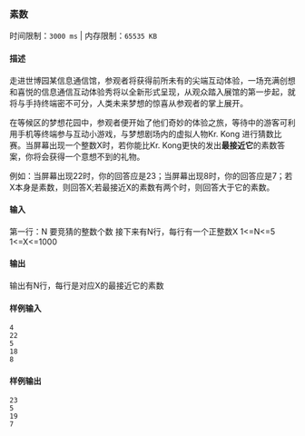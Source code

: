 ### 素数

时间限制：`3000 ms`  |  内存限制：`65535 KB`

#### 描述

走进世博园某信息通信馆，参观者将获得前所未有的尖端互动体验，一场充满创想和喜悦的信息通信互动体验秀将以全新形式呈现，从观众踏入展馆的第一步起，就将与手持终端密不可分，人类未来梦想的惊喜从参观者的掌上展开。

在等候区的梦想花园中，参观者便开始了他们奇妙的体验之旅，等待中的游客可利用手机等终端参与互动小游戏，与梦想剧场内的虚拟人物Kr. Kong 进行猜数比赛。当屏幕出现一个整数X时，若你能比Kr. Kong更快的发出**最接近它**的素数答案，你将会获得一个意想不到的礼物。

例如：当屏幕出现22时，你的回答应是23；当屏幕出现8时，你的回答应是7；若X本身是素数，则回答X;若最接近X的素数有两个时，则回答大于它的素数。


#### 输入
第一行：N 要竞猜的整数个数
接下来有N行，每行有一个正整数X
1<=N<=5 1<=X<=1000

#### 输出
输出有N行，每行是对应X的最接近它的素数

#### 样例输入
```
4
22
5
18
8
```

#### 样例输出
```
23
5
19
7
```